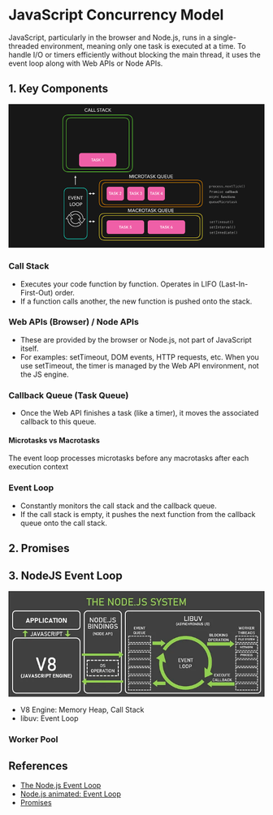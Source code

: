 # JavaScript Concurrency Model

JavaScript, particularly in the browser and Node.js, runs in a single-threaded environment, meaning only one task is executed at a time. To handle I/O or timers efficiently without blocking the main thread, it uses the event loop along with Web APIs or Node APIs.

## 1. Key Components

![event-loop-js](../../.imgs/event-loop.png)

### Call Stack

- Executes your code function by function. Operates in LIFO (Last-In-First-Out) order.
- If a function calls another, the new function is pushed onto the stack.

### Web APIs (Browser) / Node APIs

- These are provided by the browser or Node.js, not part of JavaScript itself. 
- For examples: setTimeout, DOM events, HTTP requests, etc. When you use setTimeout, the timer is managed by the Web API environment, not the JS engine.

### Callback Queue (Task Queue)

- Once the Web API finishes a task (like a timer), it moves the associated callback to this queue.

#### Microtasks vs Macrotasks

The event loop processes microtasks before any macrotasks after each execution context

### Event Loop

- Constantly monitors the call stack and the callback queue.
- If the call stack is empty, it pushes the next function from the callback queue onto the call stack.

## 2. Promises

## 3. NodeJS Event Loop

![event-loop-nodejs](../../.imgs/event-loop-node.png)

- V8 Engine: Memory Heap, Call Stack
- libuv: Event Loop

### Worker Pool

## References

- [The Node.js Event Loop](https://nodejs.org/en/learn/asynchronous-work/event-loop-timers-and-nexttick#timers)
- [Node.js animated: Event Loop](https://dev.to/nodedoctors/an-animated-guide-to-nodejs-event-loop-3g62)
- [Promises](https://developer.mozilla.org/en-US/docs/Web/JavaScript/Reference/Global_Objects/Promise)
